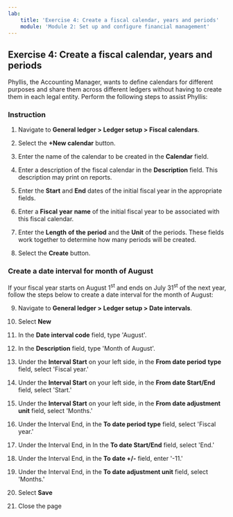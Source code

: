 ```yaml
---
lab:
    title: 'Exercise 4: Create a fiscal calendar, years and periods'
    module: 'Module 2: Set up and configure financial management'
---
```


## Exercise 4: Create a fiscal calendar, years and periods

Phyllis, the Accounting Manager, wants to define calendars for different purposes and share them across different ledgers without having to create them in each legal entity. Perform the following steps to assist Phyllis:

### Instruction



1. Navigate to **General ledger &gt; Ledger setup &gt; Fiscal calendars**.

2. Select the **+New calendar** button.

3. Enter the name of the calendar to be created in the **Calendar** field.

4. Enter a description of the fiscal calendar in the **Description** field. This description may print on reports.


5. Enter the **Start** and **End** dates of the initial fiscal year in the appropriate fields.


6. Enter a **Fiscal** **year** **name** of the initial fiscal year to be associated with this fiscal calendar.


7. Enter the **Length** **of** **the** **period** and the **Unit** of the periods. These fields work together to determine how many periods will be created.


8. Select the **Create** button.


### Create a date interval for month of August

If your fiscal year starts on August 1<sup data-htmlnode="">st</sup> and ends on July 31<sup data-htmlnode="">st</sup> of the next year, follow the steps below to create a date interval for the month of August:

9. Navigate to **General ledger &gt; Ledger setup &gt; Date intervals**.

10. Select **New**

11. In the **Date interval code** field, type 'August'.

12. In the **Description** field, type 'Month of August'.

13. Under the **Interval Start** on your left side, in the **From date period** **type** field, select 'Fiscal year.'

14. Under the **Interval Start** on your left side, in the **From date Start/End** field, select 'Start.'

15. Under the **Interval Start** on your left side, in the **From date adjustment unit** field, select 'Months.'

16. Under the Interval End, in the **To date period type** field, select 'Fiscal year.'

17. Under the Interval End, in In the **To date Start/End** field, select 'End.'

18. Under the Interval End, in the **To date +/-** field, enter '-11.'

19. Under the Interval End, in the **To date adjustment unit** field, select 'Months.'

20. Select **Save**

21. Close the page

 
